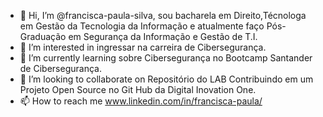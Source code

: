 - 👋 Hi, I’m @francisca-paula-silva, sou bacharela em Direito,Técnologa em Gestão da Tecnologia da Informação e atualmente faço Pós-Graduação em Segurança da Informação e Gestão de T.I.
- 👀 I’m interested in ingressar na carreira de Cibersegurança.
- 🌱 I’m currently learning sobre Cibersegurança no Bootcamp Santander de Cibersegurança.
- 💞️ I’m looking to collaborate on Repositório do LAB Contribuindo em um Projeto Open Source no Git Hub da Digital  Inovation One.
- 📫 How to reach me  www.linkedin.com/in/francisca-paula/

<!---
francisca-paula-silva/francisca-paula-silva is a ✨ special ✨ repository because its `README.md` (this file) appears on your GitHub profile.
You can click the Preview link to take a look at your changes.
--->
